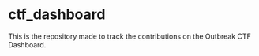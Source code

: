 # ctf_dashboard
This is the repository made to track the contributions on the Outbreak CTF Dashboard. 
